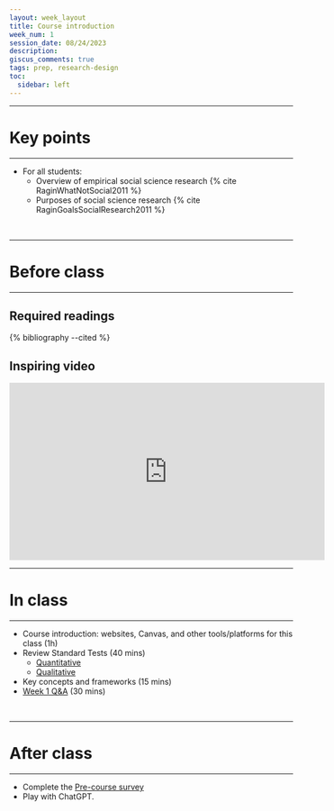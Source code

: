 ```yaml
---
layout: week_layout
title: Course introduction
week_num: 1
session_date: 08/24/2023
description:
giscus_comments: true
tags: prep, research-design
toc:
  sidebar: left
---
```


---
# Key points
---

- For all students:
	- Overview of empirical social science research {% cite RaginWhatNotSocial2011 %}
	- Purposes of social science research {% cite RaginGoalsSocialResearch2011 %}

<br>

---
# Before class
---

## Required readings

{% bibliography --cited %}

## Inspiring video

<iframe width="560" height="315" src="https://www.youtube.com/embed/arj7oStGLkU" title="YouTube video player" frameborder="0" allow="accelerometer; autoplay; clipboard-write; encrypted-media; gyroscope; picture-in-picture" allowfullscreen></iframe>

<br>

---
# In class
---

- Course introduction: websites, Canvas, and other tools/platforms for this class (1h)
- Review Standard Tests (40 mins)
	- [Quantitative](/assignments/#4-standard-test-quantitative)
	- [Qualitative](/assignments/#5-standard-test-qualitative)
- Key concepts and frameworks (15 mins)
- [Week 1 Q&A](https://docs.google.com/document/d/1NzLq6amkq99BjbRk24eKve4v9EAES0JJLnSHM0498UI/edit?usp=sharing) (30 mins)

<br>

---
# After class
---

- Complete the [Pre-course survey](https://utexas.instructure.com/courses/1338983/quizzes/1705746)
- Play with ChatGPT.